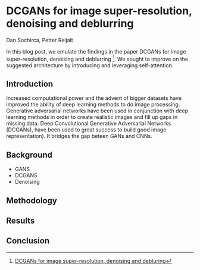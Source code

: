 # DCGANs for image super-resolution, denoising and deblurring
Dan Sochirca, Petter Reijalt

In this blog post, we emulate the findings in the paper DCGANs for image super-resolution, denoising and deblurring [^1]. We sought to improve on the suggested architecture by introducing and leveraging self-attention. 

## Introduction
Increased computational power and the advent of bigger datasets have improved the ability of deep learning methods to do image processing. Generative adversarial networks have been used in conjunction with deep learning methods in order to create realistic images and fill up gaps in missing data. Deep Convolutional Generative Adversarial Networks (DCGANs), have been used to great success to build good image representation). It bridges the gap beteen GANs and CNNs. 

## Background
- GANS
- DCGANS
- Denoising

## Methodology

## Results

## Conclusion


[^1]: [DCGANs for image super-resolution, denoising and debluring](https://stanford.edu/class/ee367/Winter2017/yan_wang_ee367_win17_report.pdf)
